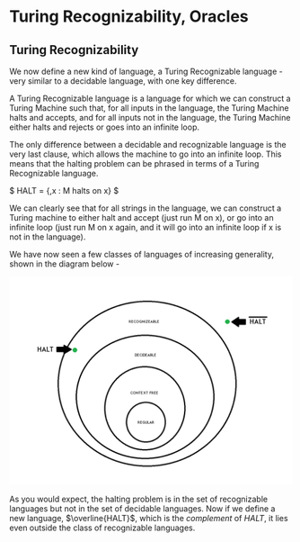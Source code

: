 # Turing Recognizability, Oracles

## Turing Recognizability
We now define a new kind of language, a Turing Recognizable language - very similar
to a decidable language, with one key difference.

A Turing Recognizable language is a language for which we can construct a Turing
Machine such that, for all inputs in the language, the Turing Machine halts and accepts,
and for all inputs not in the language, the Turing Machine either halts and rejects
or goes into an infinite loop.

The only difference between a decidable and recognizable language is the very last
clause, which allows the machine to go into an infinite loop. This means that the halting 
problem can be phrased in terms of a Turing Recognizable language.

$ HALT = \{<M>,x : M halts on x\} $

We can clearly see that for all strings in the language, we can construct a Turing machine 
to either halt and accept (just run M on x), or go into an infinite loop (just run M on x again,
and it will go into an infinite loop if x is not in the language).

We have now seen a few classes of languages of increasing generality, shown in the diagram below -

<img src="media/lec7-1.png" alt="Classes of languages">

As you would expect, the halting problem is in the set of recognizable languages but not
in the set of decidable languages. Now if we define a new language, $\overline{HALT}$,
which is the _complement_ of $HALT$, it lies even outside the class of recognizable languages.
